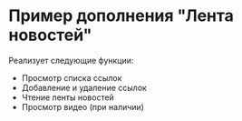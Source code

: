 # Пример дополнения "Лента новостей"

Реализует следующие функции:

- Просмотр списка ссылок
- Добавление и удаление ссылок
- Чтение ленты новостей
- Просмотр видео (при наличии)
